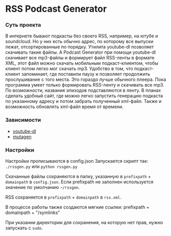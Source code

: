 # RSS Podcast Generator

### Суть проекта

В интернете бывают подкасты без своего RSS, например, на ютубе и soundcloud. Но у них есть обычно адрес, по которому все выпуски лежат, отсортированные по порядку. Утилита youtube-dl позволяет скачивать такие файлы. А Podcast Generator при помощи youtube-dl скачивает все mp3-файлы и формирует файл RSS-ленты в формате XML, этот файл можно скачать мобильным подкаст-клиентом, чтобы клиент потом легко мог скачать mp3. Удобство в том, что подкаст-клиент запоминает, где поставили паузу и позволяет продолжить прослушивание с того места. Это гораздо лучше обычного плеера.
Пока программа умеет только формировать RSS-ленту и скачивать все mp3. По возможности, названия эпизодов подставляются в ленту.
В планах сделать удобный сайт, где можно легко запустить генерацию подкаста по указанному адресу и потом забрать полученный xml-файл. Также и возможность обновлять xml-файл время от времени.

### Зависимости
  - [youtube-dl](http://rg3.github.io/youtube-dl/)
  - [mutagen](https://pypi.python.org/pypi/mutagen)

### Настройки

Настройки прописываются в config.json
Запускается скрипт так: `./rssgen.py` или `python rssgen.py`

Скачанные файлы сохраняются в папку, указанную в `prefixpath` + `domainpath` в `config.json`.
Если prefixpath не заполнен используется значение по умолчанию `~/rssgen`.

RSS сохраняется в `prefixpath` + `domainpath` в `rss.xml`.

В процессе работы также создаются мягкие ссылки:
prefixpath + domainpath + "/symlinks"

При указании директории для сохранения, на которую нет прав, нужно запускать с `sudo`.
